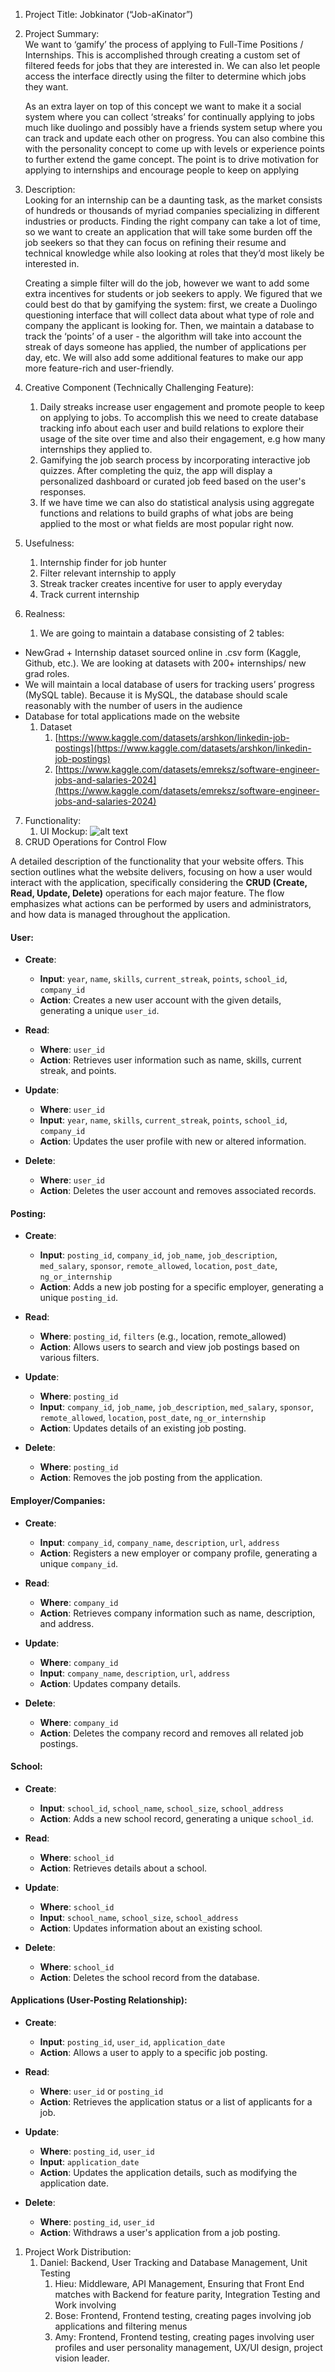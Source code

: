 1. Project Title: Jobkinator (“Job-aKinator”)  
     
2. Project Summary:   
   We want to ‘gamify’ the process of applying to Full-Time Positions / Internships. This is accomplished through creating a custom set of filtered feeds for jobs that they are interested in. We can also let people access the interface directly using the filter to determine which jobs they want.

   As an extra layer on top of this concept we want to make it a social system where you can collect ‘streaks’ for continually applying to jobs much like duolingo and possibly have a friends system setup where you can track and update each other on progress. You can also combine this with the personality concept to come up with levels or experience points to further extend the game concept. The point is to drive motivation for applying to internships and encourage people to keep on applying

     
3. Description:   
   Looking for an internship can be a daunting task, as the market consists of hundreds or thousands of myriad companies specializing in different industries or products. Finding the right company can take a lot of time, so we want to create an application that will take some burden off the job seekers so that they can focus on refining their resume and technical knowledge while also looking at roles that they’d most likely be interested in.

   Creating a simple filter will do the job, however we want to add some extra incentives for students or job seekers to apply. We figured that we could best do that by gamifying the system: first, we create a Duolingo  questioning interface that will collect data about what type of role and company the applicant is looking for. Then, we maintain a database to track the ‘points’ of a user - the algorithm will take into account the streak of days someone has applied, the number of applications per day, etc. We will also add some additional features to make our app more feature-rich and user-friendly.


4. Creative Component (Technically Challenging Feature):  
   1. Daily streaks increase user engagement and promote people to keep on applying to jobs. To accomplish this we need to create database tracking info about each user and build relations to explore their usage of the site over time and also their engagement, e.g how many internships they applied to.
   2. Gamifying the job search process by incorporating interactive job quizzes. After completing the quiz, the app will display a personalized dashboard or curated job feed based on the user's responses.
   3. If we have time we can also do statistical analysis using aggregate functions and relations to build graphs of what jobs are being applied to the most or what fields are most popular right now.
        
5. Usefulness:  
   1. Internship finder for job hunter  
   2. Filter relevant internship to apply  
   3. Streak tracker creates incentive for user to apply everyday  
   4. Track current internship   
6. Realness:  
   1. We are going to maintain a database consisting of 2 tables:  
- NewGrad \+ Internship dataset sourced online in .csv form (Kaggle, Github, etc.). We are looking at datasets with 200+ internships/ new grad roles.  
- We will maintain a local database of users for tracking users’ progress (MySQL table). Because it is MySQL, the database should scale reasonably with the number of users in the audience  
- Database for total applications made on the website  
  1. Dataset  
     1. [https://www.kaggle.com/datasets/arshkon/linkedin-job-postings](https://www.kaggle.com/datasets/arshkon/linkedin-job-postings)  
     2. [https://www.kaggle.com/datasets/emreksz/software-engineer-jobs-and-salaries-2024](https://www.kaggle.com/datasets/emreksz/software-engineer-jobs-and-salaries-2024)  
7. Functionality:  
   1. UI Mockup:      ![alt text](UI_Mockup.jpg)
8.  CRUD Operations for Control Flow

A detailed description of the functionality that your website offers. This section outlines what the website delivers, focusing on how a user would interact with the application, specifically considering the **CRUD (Create, Read, Update, Delete)** operations for each major feature. The flow emphasizes what actions can be performed by users and administrators, and how data is managed throughout the application.

#### User:

- **Create**:

  - **Input**: `year`, `name`, `skills`, `current_streak`, `points`, `school_id`, `company_id`
  - **Action**: Creates a new user account with the given details, generating a unique `user_id`.

- **Read**:

  - **Where**: `user_id`
  - **Action**: Retrieves user information such as name, skills, current streak, and points.

- **Update**:

  - **Where**: `user_id`
  - **Input**: `year`, `name`, `skills`, `current_streak`, `points`, `school_id`, `company_id`
  - **Action**: Updates the user profile with new or altered information.

- **Delete**:

  - **Where**: `user_id`
  - **Action**: Deletes the user account and removes associated records.

#### Posting:

- **Create**:

  - **Input**: `posting_id`, `company_id`, `job_name`, `job_description`, `med_salary`, `sponsor`, `remote_allowed`, `location`, `post_date`, `ng_or_internship`
  - **Action**: Adds a new job posting for a specific employer, generating a unique `posting_id`.

- **Read**:

  - **Where**: `posting_id`, `filters` (e.g., location, remote\_allowed)
  - **Action**: Allows users to search and view job postings based on various filters.

- **Update**:

  - **Where**: `posting_id`
  - **Input**: `company_id`, `job_name`, `job_description`, `med_salary`, `sponsor`, `remote_allowed`, `location`, `post_date`, `ng_or_internship`
  - **Action**: Updates details of an existing job posting.

- **Delete**:

  - **Where**: `posting_id`
  - **Action**: Removes the job posting from the application.

#### Employer/Companies:

- **Create**:

  - **Input**: `company_id`, `company_name`, `description`, `url`, `address`
  - **Action**: Registers a new employer or company profile, generating a unique `company_id`.

- **Read**:

  - **Where**: `company_id`
  - **Action**: Retrieves company information such as name, description, and address.

- **Update**:

  - **Where**: `company_id`
  - **Input**: `company_name`, `description`, `url`, `address`
  - **Action**: Updates company details.

- **Delete**:

  - **Where**: `company_id`
  - **Action**: Deletes the company record and removes all related job postings.

#### School:

- **Create**:

  - **Input**: `school_id`, `school_name`, `school_size`, `school_address`
  - **Action**: Adds a new school record, generating a unique `school_id`.

- **Read**:

  - **Where**: `school_id`
  - **Action**: Retrieves details about a school.

- **Update**:

  - **Where**: `school_id`
  - **Input**: `school_name`, `school_size`, `school_address`
  - **Action**: Updates information about an existing school.

- **Delete**:

  - **Where**: `school_id`
  - **Action**: Deletes the school record from the database.

#### Applications (User-Posting Relationship):

- **Create**:

  - **Input**: `posting_id`, `user_id`, `application_date`
  - **Action**: Allows a user to apply to a specific job posting.

- **Read**:

  - **Where**: `user_id` or `posting_id`
  - **Action**: Retrieves the application status or a list of applicants for a job.

- **Update**:

  - **Where**: `posting_id`, `user_id`
  - **Input**: `application_date`
  - **Action**: Updates the application details, such as modifying the application date.

- **Delete**:

  - **Where**: `posting_id`, `user_id`
  - **Action**: Withdraws a user's application from a job posting.


1. Project Work Distribution:  
   1. Daniel: Backend, User Tracking and Database Management, Unit Testing  
      1. Hieu: Middleware, API Management, Ensuring that Front End matches with Backend for feature parity, Integration Testing and Work involving   
      2. Bose: Frontend, Frontend testing, creating pages involving job applications and filtering menus  
      3. Amy: Frontend, Frontend testing, creating pages involving user profiles and user personality management, UX/UI design, project vision leader. 